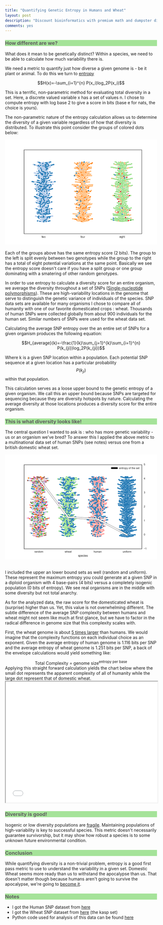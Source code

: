 ```yaml
---
title: "Quantifying Genetic Entropy in Humans and Wheat"
layout: post
description: "Discount bioinformatics with premium math and dumpster dived data"
comments: yes
---
```

<script type="text/x-mathjax-config">
  MathJax.Hub.Config({tex2jax: {inlineMath: [['$','$'], ['\\(','\\)']]}});
</script>

<style>
  h1,h2,h3,head,title {

    font-color: black;
    color: #5E5E5E;
    background-color: #A5E399;
  }
  <!-- header{
    background-color: #d3d3d3;
  } -->

</style>

<script type="text/javascript" async
  src="https://cdn.mathjax.org/mathjax/latest/MathJax.js?config=TeX-AMS_CHTML">
</script>

### How different are we?
What does it mean to be genetically distinct? Within a species, we need to be able to calculate how much variability there is.

We need a metric to quantify just how diverse a given genome is - be it plant or animal. To do this we turn to [entropy](https://www.youtube.com/watch?v=sDhLY-5fGD0)
<center>
$$H(x)=-\sum_{i=1}^{n} P(x_i)log_2P(x_i)$$
</center>

This is a terrific, non-parametric method for evaluating total diversity in a set. Here, a discrete valued variable x has a set of values n. I chose to compute entropy with log base 2 to give a score in bits (base e for nats, the choice is yours).

The non-parametric nature of the entropy calculation allows us to determine the diversity of a given variable regardless of how that diversity is distributed.
To illustrate this point consider the groups of colored dots below:

<center>
<a align="center" href="/res/blog_6/entropy_comparison.png">
<img  src="/res/blog_6/entropy_comparison.png">
</a>﻿
</center>
Each of the groups above has the same entropy score (2 bits). The group to the left is split evenly between two genotypes while the group to the right has a total of eight potential variations at the same point. Basically we see the entropy score doesn't care if you have a split group or one group dominating with a smatering of other random genotypes.

In order to use entropy to calculate a diversity score for an entire organism, we average the diversity throughout a set of SNPs ([Single-nucleotide polymorphisms](https://en.wikipedia.org/wiki/Single-nucleotide_polymorphism)). These are high-variability locations in the genome that serve to distinguish the genetic variance of individuals of the species.
SNP data sets are available for many organisms I chose to compare all of humanity with one of our favorite domesticated crops : wheat. Thousands of human SNPs were collected globally from about 900 individuals for the human set. Similar numbers of SNPs were used for the wheat data set.

Calculating the average SNP entropy over the an entire set of SNPs for a given organism produces the following equation:

<center>
$$H_{average}(k)=-\frac{1}{k}\sum_{j=1}^{k}\sum_{i=1}^{n} P(k_{ji})log_2P(k_{ji})$$
</center>

Where k is a given SNP location within a population. Each potential SNP sequence at a given location has a particular probability $$P(k_{ji})$$ within that population.

This calculation serves as a loose upper bound to the genetic entropy of a given organism. We call this an upper bound because SNPs are targeted for sequencing because they are diversity hotspots by nature. Calculating the average diversity at those locations produces a diversity score for the entire organism.

### This is what diversity looks like!
The central question I wanted to ask is : who has more genetic variability - us or an organism we've bred? To answer this I applied the above metric to a multinational data set of human SNPs (see notes) versus one from a british domestic wheat set.

<center>
<a align="center" href="/res/blog_6/swarm_plot2.png">
<img  src="/res/blog_6/swarm_plot2.png">
</a>﻿
</center>

I included the upper an lower bound sets as well (random and uniform). These represent the maximum entropy you could generate at a given SNP in a diploid organism with 4 base-pairs (4 bits) versus a completely isogenic population (0 bits of entropy). We see real organisms are in the middle with some diversity but not total anarchy.

As for the analyzed data, the raw score for the domesticated wheat is (surprise) higher than us. Yet, this value is not overwhelming different.
The subtle difference of the average SNP complexity between humans and wheat might not seem like much at first glance, but we have to factor in the radical difference in genome size that this complexity scales with.



First, the wheat genome is about [5 times larger](https://www.cshl.edu/news-a-features/bread-wheats-large-and-complex-genome-is-revealed.html) than humans. We would imagine that the complexity functions on each individual choice as an exponent.
Given the average entropy of human genome is 1.116 bits per SNP and the average entropy of wheat genome is 1.251 bits per SNP, a back of the envelope calculations would yield something like:
<center>
Total Complexity = genome size<sup>entropy per base</sup>
</center>
Applying this straight forward calculation yields the chart below where the small dot represents the apparent complexity of all of humanity while the large dot represent that of domestic wheat.
<!-- width="100%" height="400" -->
<iframe src="/res/blog_6/bubble_chart.html" width="100%" height="400" scrolling="no"></iframe>

### Diversity is good!

Isogenic or low diversity populations are [fragile](https://www.nationalgeographic.org/encyclopedia/biodiversity/). Maintaining populations of high-variability is key to successful species. This metric doesn't necessarily guarantee survivorship, but it may show how robust a species is to some unknown future environmental condition.

### Conclusion
While quantifying diversity is a non-trivial problem, entropy is a good first pass metric to use to understand the variability in a given set.
Domestic Wheat seems more ready than us to withstand the apocalypse than us. That doesn't matter though because humans aren't going to survive the apocalypse, we're going to [become it](https://www.youtube.com/watch?v=VEJ8lpCQbyw).

### Notes
* I got the Human SNP dataset from [here](https://www.ncbi.nlm.nih.gov/pubmed/20643205)
* I got the Wheat SNP dataset from [here](http://www.cerealsdb.uk.net/cerealgenomics/CerealsDB/indexNEW.php) (the kasp set)
* Python code used for analysis of this data can be found [here](https://github.com/NicholasARossi/SNP_analysis)
